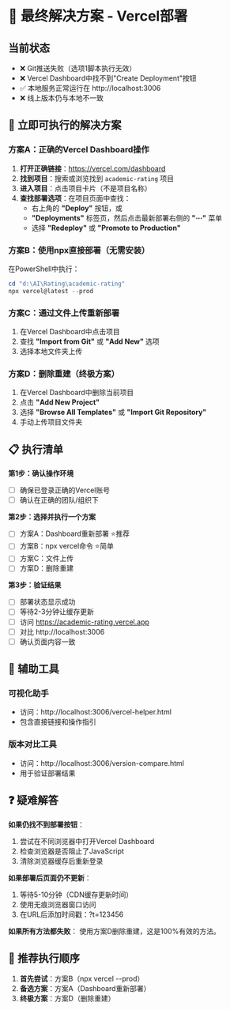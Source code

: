 # 🎯 最终解决方案 - Vercel部署

## 当前状态
- ❌ Git推送失败（选项1脚本执行无效）
- ❌ Vercel Dashboard中找不到"Create Deployment"按钮
- ✅ 本地服务正常运行在 http://localhost:3006
- ❌ 线上版本仍与本地不一致

## 🚀 立即可执行的解决方案

### 方案A：正确的Vercel Dashboard操作
1. **打开正确链接**：https://vercel.com/dashboard
2. **找到项目**：搜索或浏览找到 `academic-rating` 项目
3. **进入项目**：点击项目卡片（不是项目名称）
4. **查找部署选项**：在项目页面中查找：
   - 右上角的 **"Deploy"** 按钮，或
   - **"Deployments"** 标签页，然后点击最新部署右侧的 **"⋯"** 菜单
   - 选择 **"Redeploy"** 或 **"Promote to Production"**

### 方案B：使用npx直接部署（无需安装）
在PowerShell中执行：
```powershell
cd "d:\AI\Rating\academic-rating"
npx vercel@latest --prod
```

### 方案C：通过文件上传重新部署
1. 在Vercel Dashboard中点击项目
2. 查找 **"Import from Git"** 或 **"Add New"** 选项
3. 选择本地文件夹上传

### 方案D：删除重建（终极方案）
1. 在Vercel Dashboard中删除当前项目
2. 点击 **"Add New Project"**
3. 选择 **"Browse All Templates"** 或 **"Import Git Repository"**
4. 手动上传项目文件夹

## 📋 执行清单

**第1步：确认操作环境**
- [ ] 确保已登录正确的Vercel账号
- [ ] 确认在正确的团队/组织下

**第2步：选择并执行一个方案**
- [ ] 方案A：Dashboard重新部署 ⭐推荐
- [ ] 方案B：npx vercel命令 ⭐简单
- [ ] 方案C：文件上传
- [ ] 方案D：删除重建

**第3步：验证结果**
- [ ] 部署状态显示成功
- [ ] 等待2-3分钟让缓存更新
- [ ] 访问 https://academic-rating.vercel.app
- [ ] 对比 http://localhost:3006
- [ ] 确认页面内容一致

## 🔧 辅助工具

### 可视化助手
- 访问：http://localhost:3006/vercel-helper.html
- 包含直接链接和操作指引

### 版本对比工具  
- 访问：http://localhost:3006/version-compare.html
- 用于验证部署结果

## ❓ 疑难解答

**如果仍找不到部署按钮**：
1. 尝试在不同浏览器中打开Vercel Dashboard
2. 检查浏览器是否阻止了JavaScript
3. 清除浏览器缓存后重新登录

**如果部署后页面仍不更新**：
1. 等待5-10分钟（CDN缓存更新时间）
2. 使用无痕浏览器窗口访问
3. 在URL后添加时间戳：?t=123456

**如果所有方法都失败**：
使用方案D删除重建，这是100%有效的方法。

## 🎯 推荐执行顺序
1. **首先尝试**：方案B（npx vercel --prod）
2. **备选方案**：方案A（Dashboard重新部署）
3. **终极方案**：方案D（删除重建）
